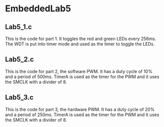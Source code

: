 # EmbeddedLab5
## Lab5_1.c
This is the code for part 1. It toggles the red and green LEDs every 256ms. The WDT is put into timer mode and used as the timer to toggle the LEDs.
## Lab5_2.c
This is the code for part 2, the software PWM. It has a duty cycle of 10% and a period of 500ms. TimerA is used as the timer for the PWM and it uses the SMCLK with a divider of 8.
## Lab5_3.c
This is the code for part 3, the hardware PWM. It has a duty cycle of 20% and a period of 250ms. TimerA is used as the timer for the PWM and it uses the SMCLK with a divider of 8.
